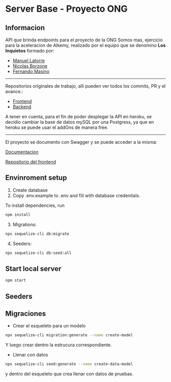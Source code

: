 # Server Base - Proyecto ONG

## Informacion

API que brinda endpoints para el proyecto de la ONG Somos mas, ejercicio para la aceleracion de Alkemy, realizado por el equipo que se denomino **Los Inquietos** formado por:
- [Manuel Latorre](https://github.com/ManuelLatorre98)
- [Nicolas Borzone](https://github.com/nhoga)
- [Fernando Masino](https://github.com/fom78)
<hr />
Repositorios originales de trabajo, alli pueden ver todos los commits, PR y el avance.:

- [Frontend](https://github.com/alkemyTech/OT172-client-js)
- [Backend](https://github.com/alkemyTech/OT172-server)

A tener en cuenta, para el fin de poder desplegar la API en heroku, se decidio cambiar la base de datos mySQL por una Postgress, ya que en heroku se puede usar el addOns de manera free.

<hr />
El proyecto se documento con Swagger y se puede acceder a la misma:

[Documentacion](https://somos-mas-ong-172.herokuapp.com/docs/)

[Repositorio del frontend](https://github.com/fom78/alkemy-aceleracion-cliente)

## Envinroment setup

1) Create database
2) Copy .env.example to .env and fill with database credentials.

To install dependencies, run
``` bash
npm install
```

3) Migrations:
``` bash
npx sequelize-cli db:migrate
```

4) Seeders:
``` bash
npx sequelize-cli db:seed:all
```

## Start local server

``` bash
npm start
```

## Seeders


## Migraciones
- Crear el esqueleto para un modelo
```bash
npx sequelize-cli migration:generate --name create-model
```

Y luego crear dentro la estrucura correspondiente.

- Llenar con datos
```bash
npx sequelize-cli seed:generate --name create-data-model
```
y dentro del esqueleto que crea llenar con datos de pruebas.
